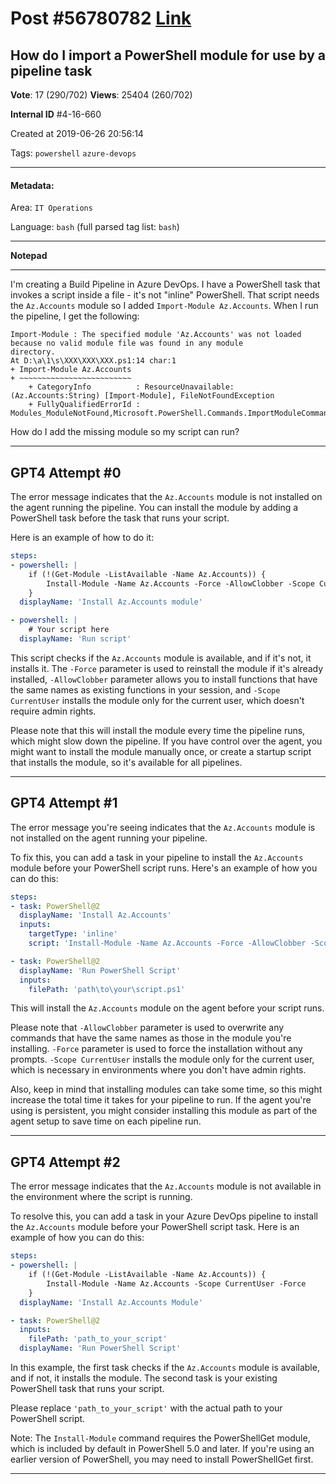 
# Post \#56780782 [Link](https://stackoverflow.com/questions/56780782/)

## How do I import a PowerShell module for use by a pipeline task

**Vote**: 17 (290/702) **Views**: 25404 (260/702) 

**Internal ID** \#4-16-660

Created at 2019-06-26 20:56:14

Tags: `powershell` `azure-devops`

----------

#### Metadata:

Area: `IT Operations`

Language: `bash` (full parsed tag list: `bash`)

----------

**Notepad**


----------

I'm creating a Build Pipeline in Azure DevOps. I have a PowerShell task that invokes a script inside a file - it's not "inline" PowerShell. That script needs the `Az.Accounts` module so I added `Import-Module Az.Accounts`. When I run the pipeline, I get the following:

```
Import-Module : The specified module 'Az.Accounts' was not loaded because no valid module file was found in any module 
directory.
At D:\a\1\s\XXX\XXX\XXX.ps1:14 char:1
+ Import-Module Az.Accounts
+ ~~~~~~~~~~~~~~~~~~~~~~~~~
    + CategoryInfo          : ResourceUnavailable: (Az.Accounts:String) [Import-Module], FileNotFoundException
    + FullyQualifiedErrorId : Modules_ModuleNotFound,Microsoft.PowerShell.Commands.ImportModuleCommand
```


How do I add the missing module so my script can run?


----------
        
## GPT4 Attempt \#0

The error message indicates that the `Az.Accounts` module is not installed on the agent running the pipeline. You can install the module by adding a PowerShell task before the task that runs your script. 

Here is an example of how to do it:

```yaml
steps:
- powershell: |
    if (!(Get-Module -ListAvailable -Name Az.Accounts)) {
        Install-Module -Name Az.Accounts -Force -AllowClobber -Scope CurrentUser
    }
  displayName: 'Install Az.Accounts module'

- powershell: |
    # Your script here
  displayName: 'Run script'
```

This script checks if the `Az.Accounts` module is available, and if it's not, it installs it. The `-Force` parameter is used to reinstall the module if it's already installed, `-AllowClobber` parameter allows you to install functions that have the same names as existing functions in your session, and `-Scope CurrentUser` installs the module only for the current user, which doesn't require admin rights.

Please note that this will install the module every time the pipeline runs, which might slow down the pipeline. If you have control over the agent, you might want to install the module manually once, or create a startup script that installs the module, so it's available for all pipelines.

--------

## GPT4 Attempt \#1

The error message you're seeing indicates that the `Az.Accounts` module is not installed on the agent running your pipeline. 

To fix this, you can add a task in your pipeline to install the `Az.Accounts` module before your PowerShell script runs. Here's an example of how you can do this:

```yaml
steps:
- task: PowerShell@2
  displayName: 'Install Az.Accounts'
  inputs:
    targetType: 'inline'
    script: 'Install-Module -Name Az.Accounts -Force -AllowClobber -Scope CurrentUser'

- task: PowerShell@2
  displayName: 'Run PowerShell Script'
  inputs:
    filePath: 'path\to\your\script.ps1'
```

This will install the `Az.Accounts` module on the agent before your script runs. 

Please note that `-AllowClobber` parameter is used to overwrite any commands that have the same names as those in the module you're installing. `-Force` parameter is used to force the installation without any prompts. `-Scope CurrentUser` installs the module only for the current user, which is necessary in environments where you don't have admin rights.

Also, keep in mind that installing modules can take some time, so this might increase the total time it takes for your pipeline to run. If the agent you're using is persistent, you might consider installing this module as part of the agent setup to save time on each pipeline run.

--------

## GPT4 Attempt \#2

The error message indicates that the `Az.Accounts` module is not available in the environment where the script is running. 

To resolve this, you can add a task in your Azure DevOps pipeline to install the `Az.Accounts` module before your PowerShell script task. Here is an example of how you can do this:

```yaml
steps:
- powershell: |
    if (!(Get-Module -ListAvailable -Name Az.Accounts)) {
        Install-Module -Name Az.Accounts -Scope CurrentUser -Force
    }
  displayName: 'Install Az.Accounts Module'

- task: PowerShell@2
  inputs:
    filePath: 'path_to_your_script'
  displayName: 'Run PowerShell Script'
```

In this example, the first task checks if the `Az.Accounts` module is available, and if not, it installs the module. The second task is your existing PowerShell task that runs your script.

Please replace `'path_to_your_script'` with the actual path to your PowerShell script.

Note: The `Install-Module` command requires the PowerShellGet module, which is included by default in PowerShell 5.0 and later. If you're using an earlier version of PowerShell, you may need to install PowerShellGet first.

--------
